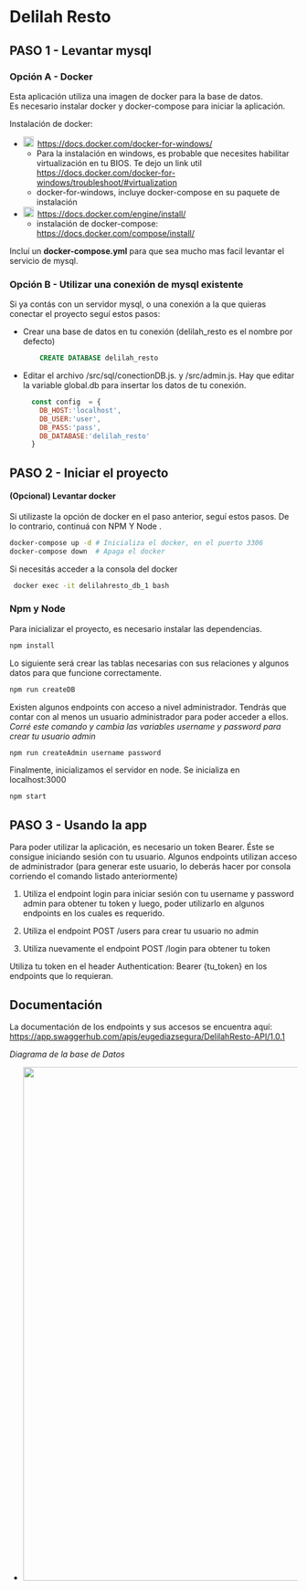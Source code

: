 # **Delilah Resto**


## **PASO 1 -  Levantar mysql**

### Opción A - Docker

Esta aplicación utiliza una imagen de docker para la base de datos. <br>
Es necesario instalar docker y docker-compose para iniciar la aplicación. <br>

Instalación de docker: 
- <img style="width: 18px;padding:0px 3px 0 0" width="18px" src="https://cdn1.iconfinder.com/data/icons/operating-system-flat-1/30/windows_7-512.png"/> https://docs.docker.com/docker-for-windows/ 
   - Para la instalación en windows, es probable que necesites habilitar virtualización en tu BIOS. Te dejo un link util https://docs.docker.com/docker-for-windows/troubleshoot/#virtualization
   - docker-for-windows, incluye docker-compose en su paquete de instalación
- <img  style="width: 18px;padding:0px 3px 0 0" width="18px" src="https://cdn2.iconfinder.com/data/icons/designer-skills/128/linux-server-system-platform-os-computer-penguin-512.png"> https://docs.docker.com/engine/install/
  - instalación de docker-compose:  https://docs.docker.com/compose/install/

Incluí un **docker-compose.yml** para que sea mucho mas facil levantar el servicio de mysql.


### Opción B - Utilizar una conexión de mysql existente

Si ya contás con un servidor mysql, o una conexión a la que quieras conectar el proyecto seguí estos pasos:

- Crear una base de datos en tu conexión (delilah_resto es el nombre por defecto)
  ```SQL
      CREATE DATABASE delilah_resto
  ```
- Editar el archivo /src/sql/conectionDB.js. y /src/admin.js.  Hay que editar la variable global.db para insertar los datos de tu conexión.

  ```javascript
    const config  = {
      DB_HOST:'localhost',
      DB_USER:'user',
      DB_PASS:'pass',
      DB_DATABASE:'delilah_resto'
    }
  ```


## **PASO 2 - Iniciar el proyecto**

#### (Opcional) Levantar docker
Si utilizaste la opción de docker en el paso anterior, seguí estos pasos. De lo contrario, continuá con NPM Y Node .

 ```bash
 docker-compose up -d # Inicializa el docker, en el puerto 3306
 docker-compose down  # Apaga el docker
 ```
Si necesitás acceder a la consola del docker
```bash
 docker exec -it delilahresto_db_1 bash
```

### **Npm y Node**

Para inicializar el proyecto, es necesario instalar las dependencias. 

```bash
npm install
```
Lo siguiente será crear las tablas necesarias con sus relaciones y algunos datos para que funcione correctamente.

```bash
npm run createDB 
```
Existen algunos endpoints con acceso a nivel administrador. Tendrás que 
contar con al menos un usuario administrador para poder acceder a ellos. 
*Corré este comando y cambia las variables $username$ y $password$ para crear tu usuario admin*

```bash 
npm run createAdmin username password 
```

Finalmente, inicializamos el servidor en node. Se inicializa en localhost:3000

```bash
npm start
```

## **PASO 3 - Usando la app**
Para poder utilizar la aplicación, es necesario un token Bearer. 
Éste se consigue iniciando sesión con tu usuario. 
Algunos endpoints utilizan acceso de administrador (para generar este usuario, lo deberás hacer por consola corriendo el comando listado anteriormente)

1. Utiliza el endpoint login para iniciar sesión con tu username y password admin para obtener tu token y luego, poder utilizarlo en algunos endpoints en los cuales es requerido.

2. Utiliza el endpoint POST /users para crear tu usuario no admin

3. Utiliza nuevamente el endpoint POST /login para obtener tu token

Utiliza tu token en el header Authentication: Bearer {tu_token} en los endpoints que lo requieran.


## **Documentación**
La documentación de los endpoints y sus accesos se encuentra aquí:
https://app.swaggerhub.com/apis/eugediazsegura/DelilahResto-API/1.0.1

*Diagrama de la base de Datos*

- <img style="width: 900px;padding:0px 3px 0 0" width="900px" src="https://www.mediafire.com/convkey/eb4b/nw5ac53ssoybaxmzg.jpg"/>

